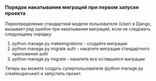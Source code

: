### Порядок накатывания миграций при первом запуске проекта

Переопределение стандартной модели пользователя (User) в Django,
вызывает ряд ошибок при накатывании миграций, если не следовать следующему порядку:
1. python manage.py makemigrations - создайте миграции
2. python manage.py migrate auth - накатите миграции стандартного приложения auth
3. python manage.py migrate - накатите все оставшиеся миграции

Теперь вы можете создать суперпользователя (python manage.py createsuperuser) и запустить проект.
